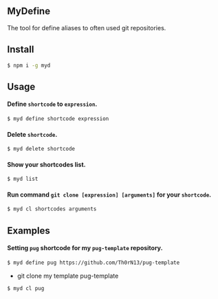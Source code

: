 ## MyDefine

The tool for define aliases to often used git repositories.

## Install

```sh
$ npm i -g myd
```

## Usage

#### Define `shortcode` to `expression`.

```sh
$ myd define shortcode expression
```

#### Delete `shortcode`.

```sh
$ myd delete shortcode
```

#### Show your shortcodes list.

```sh
$ myd list
```

#### Run command `git clone [expression] [arguments]` for your `shortcode`.

```sh
$ myd cl shortcodes arguments
```

## Examples

#### Setting `pug` shortcode for my `pug-template` repository.

```sh
$ myd define pug https://github.com/Th0rN13/pug-template
```

- git clone my template pug-template

```sh
$ myd cl pug
```

